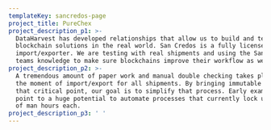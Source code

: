 ```yaml
---
templateKey: sancredos-page
project_title: PureChex
project_description_p1: >-
  DataHarvest has developed relationships that allow us to build and test our
  blockchain solutions in the real world. San Credos is a fully licensed produce
  import/exporter. We are testing with real shipments and using the San Credos
  teams knowledge to make sure blockchains improve their workflow as well.
project_description_p2: >-
  A tremendous amount of paper work and manual double checking takes place at
  the moment of import/export for all shipments. By bringing immutable data to
  that critical point, our goal is to simplify that process. Early examples
  point to a huge potential to automate processes that currently lock up dozens
  of man hours each.
project_description_p3: ' '
---
```


